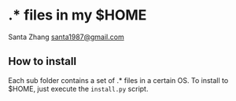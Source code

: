 # .* files in my $HOME

Santa Zhang <santa1987@gmail.com>

## How to install

Each sub folder contains a set of .* files in a certain OS.
To install to $HOME, just execute the `install.py` script.

